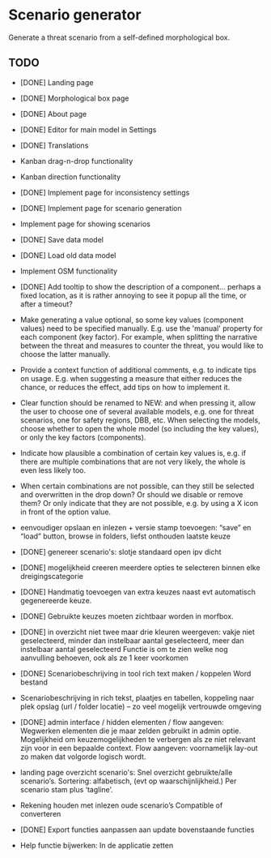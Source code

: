 # Scenario generator

Generate a threat scenario from a self-defined morphological box.

## TODO

- [DONE] Landing page
- [DONE] Morphological box page
- [DONE] About page
- [DONE] Editor for main model in Settings
- [DONE] Translations
- Kanban drag-n-drop functionality
- Kanban direction functionality
- [DONE] Implement page for inconsistency settings
- [DONE] Implement page for scenario generation
- Implement page for showing scenarios
- [DONE] Save data model
- [DONE] Load old data model
- Implement OSM functionality
- [DONE] Add tooltip to show the description of a component... perhaps a fixed location, as it is rather annoying to see it popup all the time, or after a timeout?
- Make generating a value optional, so some key values (component values) need to be specified manually. E.g. use the 'manual' property for each component (key factor). For example, when splitting the narrative between the threat and measures to counter the threat, you would like to choose the latter manually.
- Provide a context function of additional comments, e.g. to indicate tips on usage. E.g. when suggesting a measure that either reduces the chance, or reduces the effect, add tips on how to implement it.
- Clear function should be renamed to NEW: and when pressing it, allow the user to choose one of several available models, e.g. one for threat scenarios, one for safety regions, DBB, etc. When selecting the models, choose whether to open the whole model (so including the key values), or only the key factors (components).
- Indicate how plausible a combination of certain key values is, e.g. if there are multiple combinations that are not very likely, the whole is even less likely too.
- When certain combinations are not possible, can they still be selected and overwritten in the drop down? Or should we disable or remove them? Or only indicate that they are not possible, e.g. by using a X icon in front of the option value.

- eenvoudiger opslaan en inlezen + versie stamp toevoegen: “save” en “load” button, browse in folders, liefst onthouden laatste keuze
- [DONE] genereer scenario's: slotje standaard open ipv dicht
- [DONE] mogelijkheid creeren meerdere opties te selecteren binnen elke dreigingscategorie
- [DONE] Handmatig toevoegen van extra keuzes naast evt automatisch gegenereerde keuze.
- [DONE] Gebruikte keuzes moeten zichtbaar worden in morfbox.
- [DONE] in overzicht niet twee maar drie kleuren weergeven: vakje niet geselecteerd, minder dan instelbaar aantal geselecteerd, meer dan instelbaar aantal geselecteerd	Functie is om te zien welke nog aanvulling behoeven, ook als ze 1 keer voorkomen
- [DONE] Scenariobeschrijving in tool rich text maken / koppelen Word bestand
- Scenariobeschrijving in rich tekst, plaatjes en tabellen, koppeling naar plek opslag (url / folder locatie) – zo veel mogelijk vertrouwde omgeving
- [DONE] admin interface / hidden elementen / flow aangeven: Wegwerken elementen die je maar zelden gebruikt in admin optie. Mogelijkheid om keuzemogelijkheden te verbergen als ze niet relevant zijn voor in een bepaalde context. Flow aangeven: voornamelijk lay-out zo maken dat volgorde logisch wordt.
- landing page overzicht scenario's: Snel overzicht gebruikte/alle scenario’s. Sortering: alfabetisch, (evt op waarschijnlijkheid.) Per scenario stam plus ‘tagline’.
- Rekening houden met inlezen oude scenario’s	Compatible of converteren
- [DONE] Export functies aanpassen aan update bovenstaande functies
- Help functie bijwerken: In de applicatie zetten
